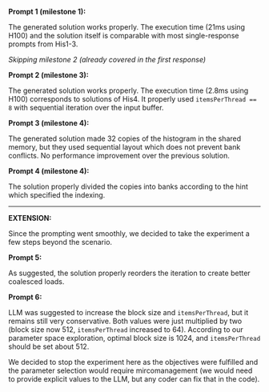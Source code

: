 **Prompt 1 (milestone 1):**

The generated solution works properly. The execution time (21ms using H100) and the solution itself is comparable with most single-response prompts from His1-3.

*Skipping milestone 2 (already covered in the first response)*

**Prompt 2 (milestone 3):**

The generated solution works properly. The execution time (2.8ms using H100) corresponds to solutions of His4. It properly used `itemsPerThread == 8` with sequential iteration over the input buffer.

**Prompt 3 (milestone 4):**

The generated solution made 32 copies of the histogram in the shared memory, but they used sequential layout which does not prevent bank conflicts. No performance improvement over the previous solution.

**Prompt 4 (milestone 4):**

The solution properly divided the copies into banks according to the hint which specified the indexing.

---

**EXTENSION:**

Since the prompting went smoothly, we decided to take the experiment a few steps beyond the scenario.

**Prompt 5:**

As suggested, the solution properly reorders the iteration to create better coalesced loads.

**Prompt 6:**

LLM was suggested to increase the block size and `itemsPerThread`, but it remains still very conservative. Both values were just multiplied by two (block size now 512, `itemsPerThread` increased to 64). According to our parameter space exploration, optimal block size is 1024, and `itemsPerThread` should be set about 512.

We decided to stop the experiment here as the objectives were fulfilled and the parameter selection would require mircomanagement (we would need to provide explicit values to the LLM, but any coder can fix that in the code).
